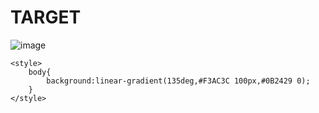 # TARGET

![image](https://github.com/gaschneider/cssbattle/assets/16023844/94c2b3c5-f973-44b3-b4e5-d278557ba8d0)

```
<style>
    body{
        background:linear-gradient(135deg,#F3AC3C 100px,#0B2429 0);
    }
</style>
```

